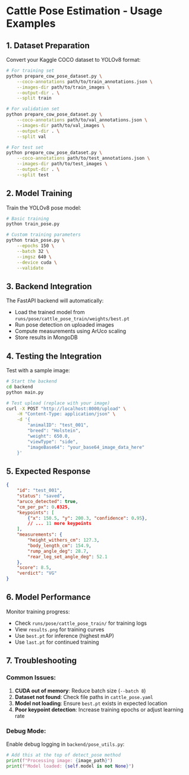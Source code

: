 # Cattle Pose Estimation - Usage Examples

## 1. Dataset Preparation

Convert your Kaggle COCO dataset to YOLOv8 format:

```bash
# For training set
python prepare_cow_pose_dataset.py \
    --coco-annotations path/to/train_annotations.json \
    --images-dir path/to/train_images \
    --output-dir . \
    --split train

# For validation set
python prepare_cow_pose_dataset.py \
    --coco-annotations path/to/val_annotations.json \
    --images-dir path/to/val_images \
    --output-dir . \
    --split val

# For test set
python prepare_cow_pose_dataset.py \
    --coco-annotations path/to/test_annotations.json \
    --images-dir path/to/test_images \
    --output-dir . \
    --split test
```

## 2. Model Training

Train the YOLOv8 pose model:

```bash
# Basic training
python train_pose.py

# Custom training parameters
python train_pose.py \
    --epochs 150 \
    --batch 32 \
    --imgsz 640 \
    --device cuda \
    --validate
```

## 3. Backend Integration

The FastAPI backend will automatically:
- Load the trained model from `runs/pose/cattle_pose_train/weights/best.pt`
- Run pose detection on uploaded images
- Compute measurements using ArUco scaling
- Store results in MongoDB

## 4. Testing the Integration

Test with a sample image:

```bash
# Start the backend
cd backend
python main.py

# Test upload (replace with your image)
curl -X POST "http://localhost:8000/upload" \
    -H "Content-Type: application/json" \
    -d '{
        "animalID": "test_001",
        "breed": "Holstein",
        "weight": 650.0,
        "viewType": "side",
        "imageBase64": "your_base64_image_data_here"
    }'
```

## 5. Expected Response

```json
{
    "id": "test_001",
    "status": "saved",
    "aruco_detected": true,
    "cm_per_px": 0.0325,
    "keypoints": [
        {"x": 150.5, "y": 200.3, "confidence": 0.95},
        // ... 11 more keypoints
    ],
    "measurements": {
        "height_withers_cm": 127.3,
        "body_length_cm": 154.9,
        "rump_angle_deg": 28.7,
        "rear_leg_set_angle_deg": 52.1
    },
    "score": 8.5,
    "verdict": "VG"
}
```

## 6. Model Performance

Monitor training progress:
- Check `runs/pose/cattle_pose_train/` for training logs
- View `results.png` for training curves
- Use `best.pt` for inference (highest mAP)
- Use `last.pt` for continued training

## 7. Troubleshooting

### Common Issues:

1. **CUDA out of memory**: Reduce batch size (`--batch 8`)
2. **Dataset not found**: Check file paths in `cattle_pose.yaml`
3. **Model not loading**: Ensure `best.pt` exists in expected location
4. **Poor keypoint detection**: Increase training epochs or adjust learning rate

### Debug Mode:

Enable debug logging in `backend/pose_utils.py`:
```python
# Add this at the top of detect_pose method
print(f"Processing image: {image_path}")
print(f"Model loaded: {self.model is not None}")
```
